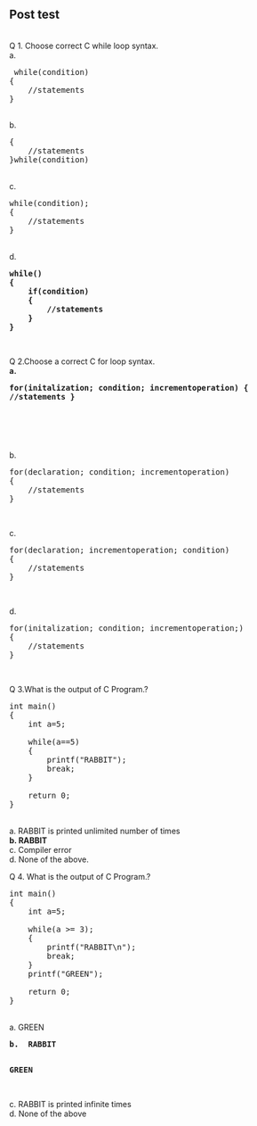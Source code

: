 ## Post test
<br>
Q 1. Choose correct C while loop syntax.<br>
a.<pre> while(condition)
{
    //statements
}
<br></pre>
b. 
<pre>{
    //statements
}while(condition)</pre><br>
c. 
<pre>while(condition);
{
    //statements
}</pre><br>
d. 
<b><pre>while()
{
    if(condition)
    {
        //statements
    }
}</pre></b><br>

Q 2.Choose a correct C for loop syntax.<br>
<b>a.<pre>for(initalization; condition; incrementoperation)
{
    //statements
}

<br></b></pre>
b. 
<pre>for(declaration; condition; incrementoperation)
{
    //statements
}
</pre><br>
c. 
<pre>for(declaration; incrementoperation; condition)
{
    //statements
}
</pre><br>
d. 
<pre>for(initalization; condition; incrementoperation;)
{
    //statements
}
</pre><br>

Q 3.What is the output of C Program.? 
<pre>int main()
{
    int a=5;
    
    while(a==5)    
    {
        printf("RABBIT");
        break;
    }
 
    return 0;
}</pre>
<br>
a. RABBIT is printed unlimited number of times<br>
<b>b. RABBIT<br></b>
c. Compiler error<br>
d. None of the above.<br>

Q 4. What is the output of C Program.? 
<pre>int main()
{
    int a=5;
    
    while(a >= 3);
    {
        printf("RABBIT\n");
        break;
    }
    printf("GREEN");
    
    return 0;
}</pre>
<br>
a. GREEN<br>
<b><pre>b.  RABBIT 
 
GREEN</pre>
<br></b>
c. RABBIT is printed infinite times<br>
d. None of the above<br>


